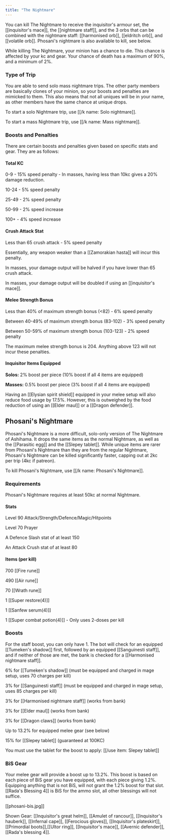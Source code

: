 ```yaml
---
title: "The Nightmare"
---
```


You can kill The Nightmare to receive the inquisitor's armour set, the [[inquisitor's mace]], the [[nightmare staff]], and the 3 orbs that can be combined with the nightmare staff: [[harmonised orb]], [[eldritch orb]], and [[volatile orb]]. Phosani's nightmare is also available to kill, see below.

While killing The Nightmare, your minion has a chance to die. This chance is affected by your kc and gear. Your chance of death has a maximum of 90%, and a minimum of 2%.

### Type of Trip

You are able to send solo mass nightmare trips. The other party members are basically clones of your minion, so your boosts and penalties are mimicked to them. This also means that not all uniques will be in your name, as other members have the same chance at unique drops.

To start a solo Nightmare trip, use [[/k name\: Solo nightmare]].

To start a mass Nightmare trip, use [[/k name\: Mass nightmare]].

### Boosts and Penalties

There are certain boosts and penalties given based on specific stats and gear. They are as follows:

#### Total KC

0-9 - 15% speed penalty - In masses, having less than 10kc gives a 20% damage reduction.

10-24 - 5% speed penalty

25-49 - 2% speed penalty

50-99 - 2% speed increase

100+ - 4% speed increase

#### Crush Attack Stat

Less than 65 crush attack - 5% speed penalty

Essentially, any weapon weaker than a [[Zamorakian hasta]] will incur this penalty.

In masses, your damage output will be halved if you have lower than 65 crush attack.

In masses, your damage output will be doubled if using an [[inquisitor's mace]].

#### Melee Strength Bonus

Less than 40% of maximum strength bonus (<82) - 6% speed penalty

Between 40-49% of maximum strength bonus (83-102) - 3% speed penalty

Between 50-59% of maximum strength bonus (103-123) - 2% speed penalty

The maximum melee strength bonus is 204. Anything above 123 will not incur these penalties.

#### Inquisitor Items Equipped

 
**Solos:** 2% boost per piece (10% boost if all 4 items are equipped)

 **Masses:** 0.5% boost per piece (3% boost if all 4 items are equipped)

Having an [[Elysian spirit shield]] equipped in your melee setup will also reduce food usage by 17.5%. However, this is outweighed by the food reduction of using an [[Elder maul]] or a [[Dragon defender]].

## Phosani's Nightmare

Phosani's Nightmare is a more difficult, solo-only version of The Nightmare of Ashihama. It drops the same items as the normal Nightmare, as well as the [[Parasitic egg]] and the [[Slepey tablet]].
While unique items are rarer from Phosani's Nightmare than they are from the regular Nightmare, Phosani's Nightmare can be killed significantly faster, capping out at 2kc per trip (4kc if patreon).

To kill Phosani's Nightmare, use [[/k name\: Phosani's Nightmare]].

### Requirements

Phosani's Nightmare requires at least 50kc at normal Nightmare.

#### Stats

Level 90 Attack/Strength/Defence/Magic/Hitpoints

Level 70 Prayer

A Defence Slash stat of at least 150

An Attack Crush stat of at least 80

#### Items (per kill)

700 [[Fire rune]]

490 [[Air rune]]

70 [[Wrath rune]]

1 [[Super restore(4)]]

1 [[Sanfew serum(4)]]

1 [[Super combat potion(4)]] - Only uses 2-doses per kill

### Boosts

For the staff boost, you can only have 1. The bot will check for an equipped [[Tumeken's shadow]] first, followed by an equipped [[Sanguinesti staff]], and if neither of those are met, the bank is checked for a [[Harmonised nightmare staff]].

6% for [[Tumeken's shadow]] (must be equipped and charged in mage setup, uses 70 charges per kill)

3% for [[Sanguinesti staff]] (must be equipped and charged in mage setup, uses 85 charges per kill)

3% for [[Harmonised nightmare staff]] (works from bank)

3% for [[Elder maul]] (works from bank)

3% for [[Dragon claws]] (works from bank)

Up to 13.2% for equipped melee gear (see below)

15% for [[Slepey tablet]] (guaranteed at 100KC)

You must use the tablet for the boost to apply: [[/use item\: Slepey tablet]]

### BiS Gear

Your melee gear will provide a boost up to 13.2%. This boost is based on each piece of BiS gear you have equipped, with each piece giving 1.2%. Equipping anything that is not BiS, will not grant the 1.2% boost for that slot. [[Rada's Blessing 4]] is BiS for the ammo slot, all other blessings will not suffice.

[[phosani-bis.jpg]]

Shown Gear: [[Inquisitor's great helm]], [[Amulet of rancour]], [[Inquisitor's hauberk]], [[Infernal cape]], [[Ferocious gloves]], [[Inquisitor's plateskirt]], [[Primordial boots]],[[Ultor ring]], [[Inquisitor's mace]], [[Avernic defender]], [[Rada's blessing 4]].

